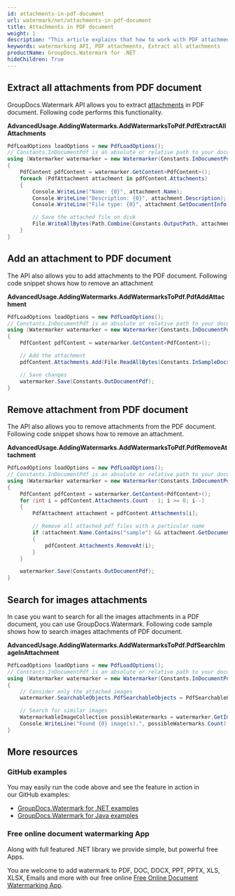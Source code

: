 ```yaml
---
id: attachments-in-pdf-document
url: watermark/net/attachments-in-pdf-document
title: Attachments in PDF document
weight: 1
description: "This article explains that how to work with PDF attachments while using GroupDocs watermarking API."
keywords: watermarking API, PDF attachments, Extract all attachments
productName: GroupDocs.Watermark for .NET
hideChildren: True
---
```

## Extract all attachments from PDF document

GroupDocs.Watermark API allows you to extract [attachments](https://apireference.groupdocs.com/net/watermark/groupdocs.watermark.contents.pdf/pdfcontent/properties/attachments) in PDF document. Following code performs this functionality.

**AdvancedUsage.AddingWatermarks.AddWatermarksToPdf.PdfExtractAllAttachments**

```csharp
PdfLoadOptions loadOptions = new PdfLoadOptions();
// Constants.InDocumentPdf is an absolute or relative path to your document. Ex: @"C:\Docs\document.pdf"
using (Watermarker watermarker = new Watermarker(Constants.InDocumentPdf, loadOptions))
{
    PdfContent pdfContent = watermarker.GetContent<PdfContent>();
    foreach (PdfAttachment attachment in pdfContent.Attachments)
    {
        Console.WriteLine("Name: {0}", attachment.Name);
        Console.WriteLine("Description: {0}", attachment.Description);
        Console.WriteLine("File type: {0}", attachment.GetDocumentInfo().FileType);

        // Save the attached file on disk
        File.WriteAllBytes(Path.Combine(Constants.OutputPath, attachment.Name), attachment.Content);
    }
}
```

## Add an attachment to PDF document

The API also allows you to add attachments to the PDF document. Following code snippet shows how to remove an attachment

**AdvancedUsage.AddingWatermarks.AddWatermarksToPdf.PdfAddAttachment**

```csharp
PdfLoadOptions loadOptions = new PdfLoadOptions();
// Constants.InDocumentPdf is an absolute or relative path to your document. Ex: @"C:\Docs\document.pdf"
using (Watermarker watermarker = new Watermarker(Constants.InDocumentPdf, loadOptions))
{
    PdfContent pdfContent = watermarker.GetContent<PdfContent>();

    // Add the attachment
    pdfContent.Attachments.Add(File.ReadAllBytes(Constants.InSampleDocx), "sample doc", "sample doc as attachment");

    // Save changes
    watermarker.Save(Constants.OutDocumentPdf);
}
```

## Remove attachment from PDF document

The API also allows you to remove attachments from the PDF document. Following code snippet shows how to remove an attachment.

**AdvancedUsage.AddingWatermarks.AddWatermarksToPdf.PdfRemoveAttachment**

```csharp
PdfLoadOptions loadOptions = new PdfLoadOptions();
// Constants.InDocumentPdf is an absolute or relative path to your document. Ex: @"C:\Docs\document.pdf"
using (Watermarker watermarker = new Watermarker(Constants.InDocumentPdf, loadOptions))
{
    PdfContent pdfContent = watermarker.GetContent<PdfContent>();
    for (int i = pdfContent.Attachments.Count - 1; i >= 0; i--)
    {
        PdfAttachment attachment = pdfContent.Attachments[i];

        // Remove all attached pdf files with a particular name
        if (attachment.Name.Contains("sample") && attachment.GetDocumentInfo().FileType == FileType.DOCX)
        {
            pdfContent.Attachments.RemoveAt(i);
        }
    }

    watermarker.Save(Constants.OutDocumentPdf);
}
```

## Search for images attachments

In case you want to search for all the images attachments in a PDF document, you can use GroupDocs.Watermark. Following code sample shows how to search images attachments of PDF document.

**AdvancedUsage.AddingWatermarks.AddWatermarksToPdf.PdfSearchImageInAttachment**

```csharp
PdfLoadOptions loadOptions = new PdfLoadOptions();
// Constants.InDocumentPdf is an absolute or relative path to your document. Ex: @"C:\Docs\document.pdf"
using (Watermarker watermarker = new Watermarker(Constants.InDocumentPdf, loadOptions))
{
    // Consider only the attached images
    watermarker.SearchableObjects.PdfSearchableObjects = PdfSearchableObjects.AttachedImages;

    // Search for similar images
    WatermarkableImageCollection possibleWatermarks = watermarker.GetImages();
    Console.WriteLine("Found {0} image(s).", possibleWatermarks.Count);
}
```

## More resources

### GitHub examples

You may easily run the code above and see the feature in action in our GitHub examples:

* [GroupDocs.Watermark for .NET examples](https://github.com/groupdocs-watermark/GroupDocs.Watermark-for-.NET)
* [GroupDocs.Watermark for Java examples](https://github.com/groupdocs-watermark/GroupDocs.Watermark-for-Java)

### Free online document watermarking App

Along with full featured .NET library we provide simple, but powerful free Apps.

You are welcome to add watermark to PDF, DOC, DOCX, PPT, PPTX, XLS, XLSX, Emails and more with our free online [Free Online Document Watermarking App](https://products.groupdocs.app/watermark).
